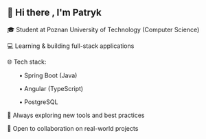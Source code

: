 ## 👋 Hi there , I'm Patryk

🎓 Student at Poznan University of Technology (Computer Science)


💻 Learning & building full-stack applications

🌐 Tech stack:

  • Spring Boot (Java)
  
  • Angular (TypeScript)
  
  • PostgreSQL
  
🚀 Always exploring new tools and best practices

🤝 Open to collaboration on real-world projects
